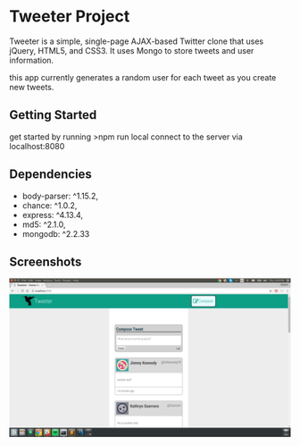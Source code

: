 # Tweeter Project

Tweeter is a simple, single-page AJAX-based Twitter clone that uses jQuery, HTML5, and CSS3. It uses Mongo to store tweets and user information.

this app currently generates a random user for each tweet as you create new tweets.



## Getting Started

get started by running >npm run local
connect to the server via localhost:8080

## Dependencies

- body-parser: ^1.15.2,
- chance: ^1.0.2,
- express: ^4.13.4,
- md5: ^2.1.0,
- mongodb: ^2.2.33

## Screenshots
![main page](https://github.com/claytonsavage/tweeter/blob/master/documents/main.png?raw=true "mainpage")